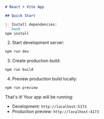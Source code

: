 ```markdown
# React + Vite App

## Quick Start

1. Install dependencies:
```bash
npm install
```

2. Start development server:
```bash
npm run dev
```

3. Create production build:
```bash
npm run build
```

4. Preview production build locally:
```bash
npm run preview
```

That's it! Your app will be running:
- Development: `http://localhost:5173`
- Production preview: `http://localhost:4173`
```